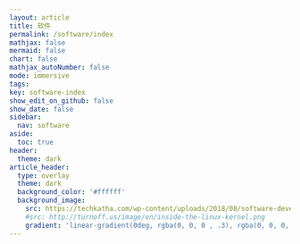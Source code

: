 ```yaml
---
layout: article
title: 软件
permalink: /software/index
mathjax: false
mermaid: false
chart: false
mathjax_autoNumber: false
mode: immersive
tags: 
key: software-index
show_edit_on_github: false
show_date: false
sidebar:
  nav: software
aside:
  toc: true
header:
  theme: dark
article_header:
  type: overlay
  theme: dark
  background_color: '#ffffff'
  background_image:
    src: https://techkatha.com/wp-content/uploads/2018/08/software-development.png
    #src: http://turnoff.us/image/en/inside-the-linux-kernel.png
    gradient: 'linear-gradient(0deg, rgba(0, 0, 0 , .3), rgba(0, 0, 0, .3))'
---
```


<!--more-->

